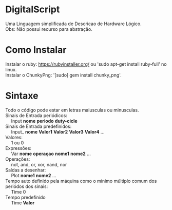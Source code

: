 # DigitalScript
Uma Linguagem simplificada de Descricao de Hardware Lógico.  
Obs: Não possui recurso para abstração.  
# Como Instalar
Instalar o ruby: https://rubyinstaller.org/ ou  'sudo apt-get install ruby-full' no linux.  
Instalar o ChunkyPng: '[sudo] gem install chunky_png'.  
# Sintaxe
Todo o código pode estar em letras maiusculas ou minusculas. <br />
Sinais de Entrada periódicos: <br />
&emsp;	Input <b>nome</b> <b>periodo</b> <b>duty-cicle</b> <br />
Sinais de Entrada predefinidos: <br />
&emsp;	Input_ <b>nome</b> <b>Valor1</b> <b>Valor2</b> <b>Valor3</b> <b>Valor4</b> ... <br />
Valores: <br />
&emsp;	1 ou 0 <br />
Expressões: <br />
&emsp;	Var <b>nome</b> <b>operaçao</b> <b>nome1</b> <b>nome2</b> ... <br />
Operações: <br />
&emsp;	not, and, or, xor, nand, nor <br />
Saídas a desenhar: <br />
&emsp;	Plot <b>nome1</b> <b>nome2</b> ... <br />
Tempo auto definido pela máquina como o mínimo múltiplo comum dos periódos dos sinais: <br />
&emsp; 	Time 0 <br />
Tempo predefinido <br />
&emsp;	Time <b>Valor</b> <br />
